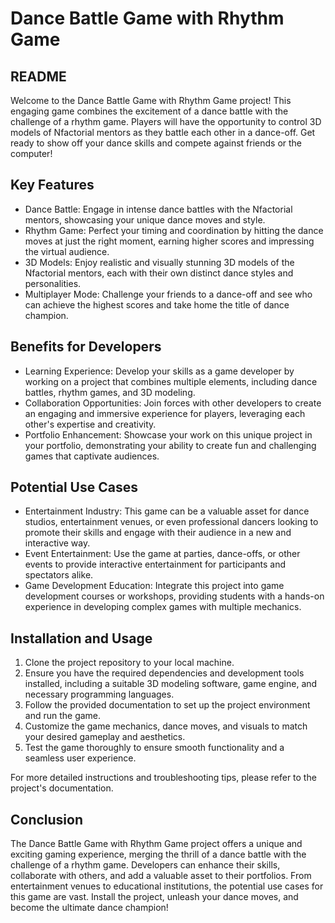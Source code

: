 # Dance Battle Game with Rhythm Game
## README

Welcome to the Dance Battle Game with Rhythm Game project! This engaging game combines the excitement of a dance battle with the challenge of a rhythm game. Players will have the opportunity to control 3D models of Nfactorial mentors as they battle each other in a dance-off. Get ready to show off your dance skills and compete against friends or the computer!

## Key Features
- Dance Battle: Engage in intense dance battles with the Nfactorial mentors, showcasing your unique dance moves and style.
- Rhythm Game: Perfect your timing and coordination by hitting the dance moves at just the right moment, earning higher scores and impressing the virtual audience.
- 3D Models: Enjoy realistic and visually stunning 3D models of the Nfactorial mentors, each with their own distinct dance styles and personalities.
- Multiplayer Mode: Challenge your friends to a dance-off and see who can achieve the highest scores and take home the title of dance champion.

## Benefits for Developers
- Learning Experience: Develop your skills as a game developer by working on a project that combines multiple elements, including dance battles, rhythm games, and 3D modeling.
- Collaboration Opportunities: Join forces with other developers to create an engaging and immersive experience for players, leveraging each other's expertise and creativity.
- Portfolio Enhancement: Showcase your work on this unique project in your portfolio, demonstrating your ability to create fun and challenging games that captivate audiences.

## Potential Use Cases
- Entertainment Industry: This game can be a valuable asset for dance studios, entertainment venues, or even professional dancers looking to promote their skills and engage with their audience in a new and interactive way.
- Event Entertainment: Use the game at parties, dance-offs, or other events to provide interactive entertainment for participants and spectators alike.
- Game Development Education: Integrate this project into game development courses or workshops, providing students with a hands-on experience in developing complex games with multiple mechanics.

## Installation and Usage
1. Clone the project repository to your local machine.
2. Ensure you have the required dependencies and development tools installed, including a suitable 3D modeling software, game engine, and necessary programming languages.
3. Follow the provided documentation to set up the project environment and run the game.
4. Customize the game mechanics, dance moves, and visuals to match your desired gameplay and aesthetics.
5. Test the game thoroughly to ensure smooth functionality and a seamless user experience.

For more detailed instructions and troubleshooting tips, please refer to the project's documentation.

## Conclusion
The Dance Battle Game with Rhythm Game project offers a unique and exciting gaming experience, merging the thrill of a dance battle with the challenge of a rhythm game. Developers can enhance their skills, collaborate with others, and add a valuable asset to their portfolios. From entertainment venues to educational institutions, the potential use cases for this game are vast. Install the project, unleash your dance moves, and become the ultimate dance champion!
